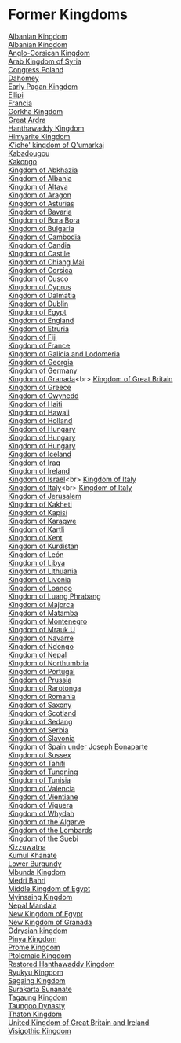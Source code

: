 # Former Kingdoms
[Albanian Kingdom](https://en.wikipedia.org/wiki/Albanian_Kingdom_(1939–43))<br>
[Albanian Kingdom](https://en.wikipedia.org/wiki/Albanian_Kingdom_(1928–39))<br>
[Anglo-Corsican Kingdom](https://en.wikipedia.org/wiki/Anglo-Corsican_Kingdom)<br>
[Arab Kingdom of Syria](https://en.wikipedia.org/wiki/Arab_Kingdom_of_Syria)<br>
[Congress Poland](https://en.wikipedia.org/wiki/Congress_Poland)<br>
[Dahomey](https://en.wikipedia.org/wiki/Dahomey)<br>
[Early Pagan Kingdom](https://en.wikipedia.org/wiki/Early_Pagan_Kingdom)<br>
[Ellipi](https://en.wikipedia.org/wiki/Ellipi)<br>
[Francia](https://en.wikipedia.org/wiki/Francia)<br>
[Gorkha Kingdom](https://en.wikipedia.org/wiki/Gorkha_Kingdom)<br>
[Great Ardra](https://en.wikipedia.org/wiki/Great_Ardra)<br>
[Hanthawaddy Kingdom](https://en.wikipedia.org/wiki/Hanthawaddy_Kingdom)<br>
[Himyarite Kingdom](https://en.wikipedia.org/wiki/Himyarite_Kingdom)<br>
[K'iche' kingdom of Q'umarkaj](https://en.wikipedia.org/wiki/K'iche'_kingdom_of_Q'umarkaj)<br>
[Kabadougou](https://en.wikipedia.org/wiki/Kabadougou_(kingdom))<br>
[Kakongo](https://en.wikipedia.org/wiki/Kakongo)<br>
[Kingdom of Abkhazia](https://en.wikipedia.org/wiki/Kingdom_of_Abkhazia)<br>
[Kingdom of Albania](https://en.wikipedia.org/wiki/Kingdom_of_Albania_(medieval))<br>
[Kingdom of Altava](https://en.wikipedia.org/wiki/Kingdom_of_Altava)<br>
[Kingdom of Aragon](https://en.wikipedia.org/wiki/Kingdom_of_Aragon)<br>
[Kingdom of Asturias](https://en.wikipedia.org/wiki/Kingdom_of_Asturias)<br>
[Kingdom of Bavaria](https://en.wikipedia.org/wiki/Kingdom_of_Bavaria)<br>
[Kingdom of Bora Bora](https://en.wikipedia.org/wiki/Kingdom_of_Bora_Bora)<br>
[Kingdom of Bulgaria](https://en.wikipedia.org/wiki/Kingdom_of_Bulgaria)<br>
[Kingdom of Cambodia](https://en.wikipedia.org/wiki/Kingdom_of_Cambodia_(1953–70))<br>
[Kingdom of Candia](https://en.wikipedia.org/wiki/Kingdom_of_Candia)<br>
[Kingdom of Castile](https://en.wikipedia.org/wiki/Kingdom_of_Castile)<br>
[Kingdom of Chiang Mai](https://en.wikipedia.org/wiki/Kingdom_of_Chiang_Mai)<br>
[Kingdom of Corsica](https://en.wikipedia.org/wiki/Kingdom_of_Corsica_(1736))<br>
[Kingdom of Cusco](https://en.wikipedia.org/wiki/Kingdom_of_Cusco)<br>
[Kingdom of Cyprus](https://en.wikipedia.org/wiki/Kingdom_of_Cyprus)<br>
[Kingdom of Dalmatia](https://en.wikipedia.org/wiki/Kingdom_of_Dalmatia)<br>
[Kingdom of Dublin](https://en.wikipedia.org/wiki/Kingdom_of_Dublin)<br>
[Kingdom of Egypt](https://en.wikipedia.org/wiki/Kingdom_of_Egypt)<br>
[Kingdom of England](https://en.wikipedia.org/wiki/Kingdom_of_England)<br>
[Kingdom of Etruria](https://en.wikipedia.org/wiki/Kingdom_of_Etruria)<br>
[Kingdom of Fiji](https://en.wikipedia.org/wiki/Kingdom_of_Fiji)<br>
[Kingdom of France](https://en.wikipedia.org/wiki/Kingdom_of_France)<br>
[Kingdom of Galicia and Lodomeria](https://en.wikipedia.org/wiki/Kingdom_of_Galicia_and_Lodomeria)<br>
[Kingdom of Georgia](https://en.wikipedia.org/wiki/Kingdom_of_Georgia)<br>
[Kingdom of Germany](https://en.wikipedia.org/wiki/Kingdom_of_Germany)<br>
[Kingdom of Granada](https://en.wikipedia.org/wiki/Kingdom_of_Granada_(Crown_of_Castile))<br>
[Kingdom of Great Britain](https://en.wikipedia.org/wiki/Kingdom_of_Great_Britain)<br>
[Kingdom of Greece](https://en.wikipedia.org/wiki/Kingdom_of_Greece)<br>
[Kingdom of Gwynedd](https://en.wikipedia.org/wiki/Kingdom_of_Gwynedd)<br>
[Kingdom of Haiti](https://en.wikipedia.org/wiki/Kingdom_of_Haiti)<br>
[Kingdom of Hawaii](https://en.wikipedia.org/wiki/Kingdom_of_Hawaii)<br>
[Kingdom of Holland](https://en.wikipedia.org/wiki/Kingdom_of_Holland)<br>
[Kingdom of Hungary](https://en.wikipedia.org/wiki/Kingdom_of_Hungary_(1000–1301))<br>
[Kingdom of Hungary](https://en.wikipedia.org/wiki/Kingdom_of_Hungary_(1301–1526))<br>
[Kingdom of Hungary](https://en.wikipedia.org/wiki/Kingdom_of_Hungary_(1920–46))<br>
[Kingdom of Iceland](https://en.wikipedia.org/wiki/Kingdom_of_Iceland)<br>
[Kingdom of Iraq](https://en.wikipedia.org/wiki/Kingdom_of_Iraq)<br>
[Kingdom of Ireland](https://en.wikipedia.org/wiki/Kingdom_of_Ireland)<br>
[Kingdom of Israel](https://en.wikipedia.org/wiki/Kingdom_of_Israel_(united_monarchy))<br>
[Kingdom of Italy](https://en.wikipedia.org/wiki/Kingdom_of_Italy)<br>
[Kingdom of Italy](https://en.wikipedia.org/wiki/Kingdom_of_Italy_(Holy_Roman_Empire))<br>
[Kingdom of Italy](https://en.wikipedia.org/wiki/Kingdom_of_Italy_(Napoleonic))<br>
[Kingdom of Jerusalem](https://en.wikipedia.org/wiki/Kingdom_of_Jerusalem)<br>
[Kingdom of Kakheti](https://en.wikipedia.org/wiki/Kingdom_of_Kakheti)<br>
[Kingdom of Kapisi](https://en.wikipedia.org/wiki/Kingdom_of_Kapisi)<br>
[Kingdom of Karagwe](https://en.wikipedia.org/wiki/Kingdom_of_Karagwe)<br>
[Kingdom of Kartli](https://en.wikipedia.org/wiki/Kingdom_of_Kartli)<br>
[Kingdom of Kent](https://en.wikipedia.org/wiki/Kingdom_of_Kent)<br>
[Kingdom of Kurdistan](https://en.wikipedia.org/wiki/Kingdom_of_Kurdistan)<br>
[Kingdom of León](https://en.wikipedia.org/wiki/Kingdom_of_León)<br>
[Kingdom of Libya](https://en.wikipedia.org/wiki/Kingdom_of_Libya)<br>
[Kingdom of Lithuania](https://en.wikipedia.org/wiki/Kingdom_of_Lithuania)<br>
[Kingdom of Livonia](https://en.wikipedia.org/wiki/Kingdom_of_Livonia)<br>
[Kingdom of Loango](https://en.wikipedia.org/wiki/Kingdom_of_Loango)<br>
[Kingdom of Luang Phrabang](https://en.wikipedia.org/wiki/Kingdom_of_Luang_Phrabang)<br>
[Kingdom of Majorca](https://en.wikipedia.org/wiki/Kingdom_of_Majorca)<br>
[Kingdom of Matamba](https://en.wikipedia.org/wiki/Kingdom_of_Matamba)<br>
[Kingdom of Montenegro](https://en.wikipedia.org/wiki/Kingdom_of_Montenegro)<br>
[Kingdom of Mrauk U](https://en.wikipedia.org/wiki/Kingdom_of_Mrauk_U)<br>
[Kingdom of Navarre](https://en.wikipedia.org/wiki/Kingdom_of_Navarre)<br>
[Kingdom of Ndongo](https://en.wikipedia.org/wiki/Kingdom_of_Ndongo)<br>
[Kingdom of Nepal](https://en.wikipedia.org/wiki/Kingdom_of_Nepal)<br>
[Kingdom of Northumbria](https://en.wikipedia.org/wiki/Kingdom_of_Northumbria)<br>
[Kingdom of Portugal](https://en.wikipedia.org/wiki/Kingdom_of_Portugal)<br>
[Kingdom of Prussia](https://en.wikipedia.org/wiki/Kingdom_of_Prussia)<br>
[Kingdom of Rarotonga](https://en.wikipedia.org/wiki/Kingdom_of_Rarotonga)<br>
[Kingdom of Romania](https://en.wikipedia.org/wiki/Kingdom_of_Romania)<br>
[Kingdom of Saxony](https://en.wikipedia.org/wiki/Kingdom_of_Saxony)<br>
[Kingdom of Scotland](https://en.wikipedia.org/wiki/Kingdom_of_Scotland)<br>
[Kingdom of Sedang](https://en.wikipedia.org/wiki/Kingdom_of_Sedang)<br>
[Kingdom of Serbia](https://en.wikipedia.org/wiki/Kingdom_of_Serbia)<br>
[Kingdom of Slavonia](https://en.wikipedia.org/wiki/Kingdom_of_Slavonia)<br>
[Kingdom of Spain under Joseph Bonaparte](https://en.wikipedia.org/wiki/Kingdom_of_Spain_under_Joseph_Bonaparte)<br>
[Kingdom of Sussex](https://en.wikipedia.org/wiki/Kingdom_of_Sussex)<br>
[Kingdom of Tahiti](https://en.wikipedia.org/wiki/Kingdom_of_Tahiti)<br>
[Kingdom of Tungning](https://en.wikipedia.org/wiki/Kingdom_of_Tungning)<br>
[Kingdom of Tunisia](https://en.wikipedia.org/wiki/Kingdom_of_Tunisia)<br>
[Kingdom of Valencia](https://en.wikipedia.org/wiki/Kingdom_of_Valencia)<br>
[Kingdom of Vientiane](https://en.wikipedia.org/wiki/Kingdom_of_Vientiane)<br>
[Kingdom of Viguera](https://en.wikipedia.org/wiki/Kingdom_of_Viguera)<br>
[Kingdom of Whydah](https://en.wikipedia.org/wiki/Kingdom_of_Whydah)<br>
[Kingdom of the Algarve](https://en.wikipedia.org/wiki/Kingdom_of_the_Algarve)<br>
[Kingdom of the Lombards](https://en.wikipedia.org/wiki/Kingdom_of_the_Lombards)<br>
[Kingdom of the Suebi](https://en.wikipedia.org/wiki/Kingdom_of_the_Suebi)<br>
[Kizzuwatna](https://en.wikipedia.org/wiki/Kizzuwatna)<br>
[Kumul Khanate](https://en.wikipedia.org/wiki/Kumul_Khanate)<br>
[Lower Burgundy](https://en.wikipedia.org/wiki/Lower_Burgundy)<br>
[Mbunda Kingdom](https://en.wikipedia.org/wiki/Mbunda_Kingdom)<br>
[Medri Bahri](https://en.wikipedia.org/wiki/Medri_Bahri)<br>
[Middle Kingdom of Egypt](https://en.wikipedia.org/wiki/Middle_Kingdom_of_Egypt)<br>
[Myinsaing Kingdom](https://en.wikipedia.org/wiki/Myinsaing_Kingdom)<br>
[Nepal Mandala](https://en.wikipedia.org/wiki/Nepal_Mandala)<br>
[New Kingdom of Egypt](https://en.wikipedia.org/wiki/New_Kingdom_of_Egypt)<br>
[New Kingdom of Granada](https://en.wikipedia.org/wiki/New_Kingdom_of_Granada)<br>
[Odrysian kingdom](https://en.wikipedia.org/wiki/Odrysian_kingdom)<br>
[Pinya Kingdom](https://en.wikipedia.org/wiki/Pinya_Kingdom)<br>
[Prome Kingdom](https://en.wikipedia.org/wiki/Prome_Kingdom)<br>
[Ptolemaic Kingdom](https://en.wikipedia.org/wiki/Ptolemaic_Kingdom)<br>
[Restored Hanthawaddy Kingdom](https://en.wikipedia.org/wiki/Restored_Hanthawaddy_Kingdom)<br>
[Ryukyu Kingdom](https://en.wikipedia.org/wiki/Ryukyu_Kingdom)<br>
[Sagaing Kingdom](https://en.wikipedia.org/wiki/Sagaing_Kingdom)<br>
[Surakarta Sunanate](https://en.wikipedia.org/wiki/Surakarta_Sunanate)<br>
[Tagaung Kingdom](https://en.wikipedia.org/wiki/Tagaung_Kingdom)<br>
[Taungoo Dynasty](https://en.wikipedia.org/wiki/Taungoo_Dynasty)<br>
[Thaton Kingdom](https://en.wikipedia.org/wiki/Thaton_Kingdom)<br>
[United Kingdom of Great Britain and Ireland](https://en.wikipedia.org/wiki/United_Kingdom_of_Great_Britain_and_Ireland)<br>
[Visigothic Kingdom](https://en.wikipedia.org/wiki/Visigothic_Kingdom)<br>

